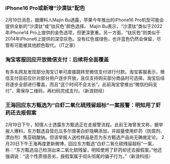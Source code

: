 ### iPhone16 Pro或新增“沙漠钛”配色
2月19日消息，据爆料人Majin Bu透露，苹果今年推出的iPhone16 Pro机型可能会提供全新的“沙漠钛”或“钛灰色”颜色选择。
Majin Bu表示，“沙漠钛”类似于2022年iPhone14 Pro上提供的金色选项，但更深更重。另一方面，“钛灰色”则类似于2014年iPhone6上提供的深空灰色。没有红色或绿色，也许蓝色仍然会保留，尽管有可能被其他颜色取代。（IT之家）
### 淘宝客服回应开放微信支付：后续将全面覆盖
有多名网友发现部分淘宝订单可直接跳转至微信支付进行付款。淘宝客服表示，微信支付目前仅针对部分用户逐步开放，且仅支持购买部分商品时可选择。淘宝后续将逐步全部进行覆盖，而且“这个时间不会太长”。此前淘宝曾推出“微信扫码支付”，需保存二维码，再扫码完成支付。（新浪财经）
### 王海回应东方甄选为“白虾二氧化硫残留超标”一案报警：明知用了虾药还去报假案
2月19日下午，知情人士透露东方甄选正在走报警流程。此前王海曾发文称，据举报人爆料，东方甄选自营厄瓜多尔南美白虾隐瞒添加，并超量使用虾药（防腐剂、漂白剂）焦亚硫酸钠。但该举报人送检样品是否为东方甄选产品尚无确凿定论。
2月20日下午王海再度更新微博，回应东方甄选“白虾二氧化硫残留超标”一案，称：“东方甄选自己检测出来二氧化硫残留，明知使用了虾药却还去报假案。”他还强调说：“这个性质很恶劣，报假案属于彻头彻尾的骗子行为。”（新浪科技）
